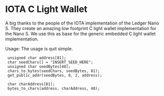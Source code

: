 # IOTA C Light Wallet

A big thanks to the people of the IOTA implementation of the Ledger Nano S.
They create an amazing low footprint C light wallet implementation for the Nano S.
We use this as base for the generic embedded C light wallet implementation.

Usage:
The usage is quit simple.

```
 unsigned char address[81];
 char seedChars[] = "INSERT_SEED_HERE";
 unsigned char seedBytes[48];
 chars_to_bytes(seedChars, seedBytes, 81);
 get_public_addr(seedBytes, 0, 2, address);

 char charAddress[81];
 bytes_to_chars(address, charAddress, 48);
```





